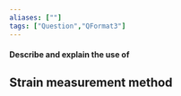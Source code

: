 ```yaml
---
aliases: [""]
tags: ["Question","QFormat3"]
---
```


#### Describe and explain the use of
## Strain measurement method
